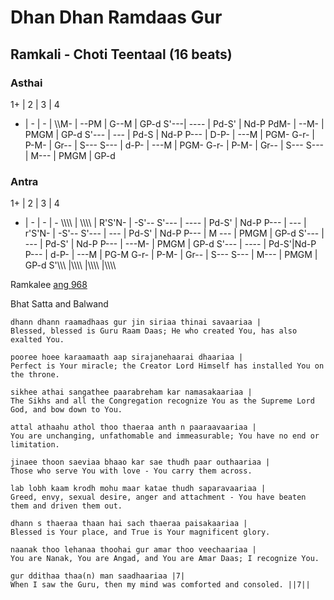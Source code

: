 # Dhan Dhan Ramdaas Gur

## Ramkali - Choti Teentaal (16 beats)

### Asthai

1+ | 2 | 3 | 4
- | - | - | 
\\\\M- | --PM | G--M | GP-d
S'---| ---- | Pd-S' | Nd-P
PdM- | --M- | PMGM | GP-d
S'--- | --- | Pd-S | Nd-P
P--- | D-P- | ---M | PGM-
G-r- | P-M- | Gr-- | S---
S--- | d-P- | ---M | PGM-
G-r- | P-M- | Gr-- | S---
S--- | M--- | PMGM | GP-d

### Antra
1+ | 2 | 3 | 4
- | - | - | -
\\\\\\\\ | \\\\\\\\ | R'S'N- | -S'--
S'--- | ---- | Pd-S' | Nd-P
P--- | --- | r'S'N- | -S'--
S'--- | --- | Pd-S' | Nd-P
P--- | M --- | PMGM | GP-d
S'--- | --- | Pd-S' | Nd-P
P--- | ---M- | PMGM | GP-d
S'--- | ---- | Pd-S'|Nd-P
P--- | d-P- | ---M | PG-M
G-r- | P-M- | Gr-- | S---
S--- | M--- | PMGM | GP-d
S'\\\\\\ |\\\\\\\\ |\\\\\\\\ |\\\\\\\\

Ramkalee [ang 968](http://igurbani.com/?shabadid=3590&id=41413)

Bhat Satta and Balwand 
```
dhann dhann raamadhaas gur jin siriaa thinai savaariaa |
Blessed, blessed is Guru Raam Daas; He who created You, has also exalted You.

pooree hoee karaamaath aap sirajanehaarai dhaariaa |
Perfect is Your miracle; the Creator Lord Himself has installed You on the throne.

sikhee athai sangathee paarabreham kar namasakaariaa |
The Sikhs and all the Congregation recognize You as the Supreme Lord God, and bow down to You.

attal athaahu athol thoo thaeraa anth n paaraavaariaa |
You are unchanging, unfathomable and immeasurable; You have no end or limitation.

jinaee thoon saeviaa bhaao kar sae thudh paar outhaariaa |
Those who serve You with love - You carry them across.

lab lobh kaam krodh mohu maar katae thudh saparavaariaa |
Greed, envy, sexual desire, anger and attachment - You have beaten them and driven them out.

dhann s thaeraa thaan hai sach thaeraa paisakaariaa |
Blessed is Your place, and True is Your magnificent glory.

naanak thoo lehanaa thoohai gur amar thoo veechaariaa |
You are Nanak, You are Angad, and You are Amar Daas; I recognize You.

gur ddithaa thaa(n) man saadhaariaa |7|
When I saw the Guru, then my mind was comforted and consoled. ||7||

```
